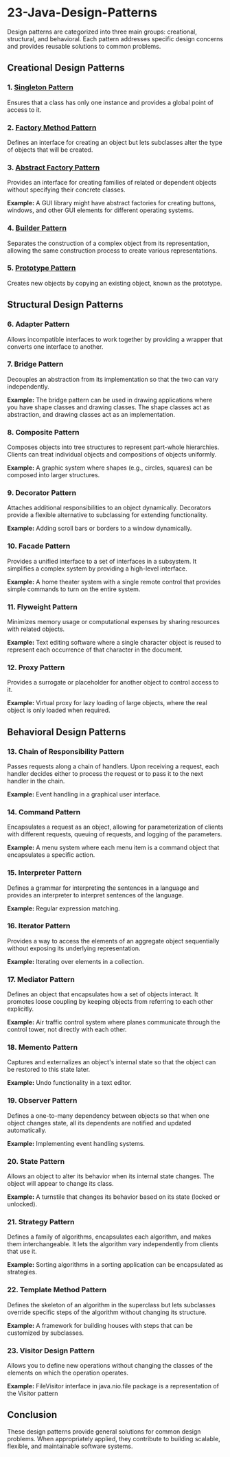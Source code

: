 # 23-Java-Design-Patterns

Design patterns are categorized into three main groups: creational, structural, and behavioral. Each pattern addresses specific design concerns and provides reusable solutions to common problems.

## Creational Design Patterns

### 1. [Singleton Pattern](https://medium.com/@Neelesh-Janga/singleton-design-patterns-in-java-a-comprehensive-guide-f3d1abe6fe8d)
Ensures that a class has only one instance and provides a global point of access to it.

### 2. [Factory Method Pattern](https://medium.com/@Neelesh-Janga/factory-pattern-in-java-a-creational-design-pattern-44bc1469d09e)
Defines an interface for creating an object but lets subclasses alter the type of objects that will be created.

### 3. [Abstract Factory Pattern](https://medium.com/@Neelesh-Janga/abstract-factory-pattern-in-java-a-comprehensive-guide-560d9016a92b)
Provides an interface for creating families of related or dependent objects without specifying their concrete classes.

**Example:** A GUI library might have abstract factories for creating buttons, windows, and other GUI elements for different operating systems.

### 4. [Builder Pattern](https://medium.com/@Neelesh-Janga/builder-pattern-in-java-a-comprehensive-guide-6e262064b5f2)
Separates the construction of a complex object from its representation, allowing the same construction process to create various representations.

### 5. [Prototype Pattern](https://medium.com/@Neelesh-Janga/prototype-design-pattern-in-java-a-comprehensive-guide-445fa197b984)
Creates new objects by copying an existing object, known as the prototype.

## Structural Design Patterns

### 6. Adapter Pattern
Allows incompatible interfaces to work together by providing a wrapper that converts one interface to another.

### 7. Bridge Pattern
Decouples an abstraction from its implementation so that the two can vary independently.

**Example:** The bridge pattern can be used in drawing applications where you have shape classes and drawing classes. The shape classes act as abstraction, and drawing classes act as an implementation.

### 8. Composite Pattern
Composes objects into tree structures to represent part-whole hierarchies. Clients can treat individual objects and compositions of objects uniformly.

**Example:** A graphic system where shapes (e.g., circles, squares) can be composed into larger structures.

### 9. Decorator Pattern
Attaches additional responsibilities to an object dynamically. Decorators provide a flexible alternative to subclassing for extending functionality.

**Example:** Adding scroll bars or borders to a window dynamically.

### 10. Facade Pattern
Provides a unified interface to a set of interfaces in a subsystem. It simplifies a complex system by providing a high-level interface.

**Example:** A home theater system with a single remote control that provides simple commands to turn on the entire system.

### 11. Flyweight Pattern
Minimizes memory usage or computational expenses by sharing resources with related objects.

**Example:** Text editing software where a single character object is reused to represent each occurrence of that character in the document.

### 12. Proxy Pattern
Provides a surrogate or placeholder for another object to control access to it.

**Example:** Virtual proxy for lazy loading of large objects, where the real object is only loaded when required.

## Behavioral Design Patterns

### 13. Chain of Responsibility Pattern
Passes requests along a chain of handlers. Upon receiving a request, each handler decides either to process the request or to pass it to the next handler in the chain.

**Example:** Event handling in a graphical user interface.

### 14. Command Pattern
Encapsulates a request as an object, allowing for parameterization of clients with different requests, queuing of requests, and logging of the parameters.

**Example:** A menu system where each menu item is a command object that encapsulates a specific action.

### 15. Interpreter Pattern
Defines a grammar for interpreting the sentences in a language and provides an interpreter to interpret sentences of the language.

**Example:** Regular expression matching.

### 16. Iterator Pattern
Provides a way to access the elements of an aggregate object sequentially without exposing its underlying representation.

**Example:** Iterating over elements in a collection.

### 17. Mediator Pattern
Defines an object that encapsulates how a set of objects interact. It promotes loose coupling by keeping objects from referring to each other explicitly.

**Example:** Air traffic control system where planes communicate through the control tower, not directly with each other.

### 18. Memento Pattern
Captures and externalizes an object's internal state so that the object can be restored to this state later.

**Example:** Undo functionality in a text editor.

### 19. Observer Pattern
Defines a one-to-many dependency between objects so that when one object changes state, all its dependents are notified and updated automatically.

**Example:** Implementing event handling systems.

### 20. State Pattern
Allows an object to alter its behavior when its internal state changes. The object will appear to change its class.

**Example:** A turnstile that changes its behavior based on its state (locked or unlocked).

### 21. Strategy Pattern
Defines a family of algorithms, encapsulates each algorithm, and makes them interchangeable. It lets the algorithm vary independently from clients that use it.

**Example:** Sorting algorithms in a sorting application can be encapsulated as strategies.

### 22. Template Method Pattern
Defines the skeleton of an algorithm in the superclass but lets subclasses override specific steps of the algorithm without changing its structure.

**Example:** A framework for building houses with steps that can be customized by subclasses.

### 23. Visitor Design Pattern
Allows you to define new operations without changing the classes of the elements on which the operation operates.

**Example:** FileVisitor interface in java.nio.file package is a representation of the Visitor pattern

## Conclusion

These design patterns provide general solutions for common design problems. When appropriately applied, they contribute to building scalable, flexible, and maintainable software systems.
